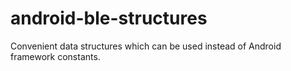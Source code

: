 # android-ble-structures

Convenient data structures which can be used instead of Android framework constants.